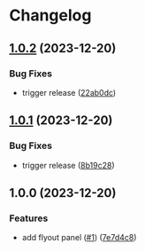 # Changelog

## [1.0.2](https://github.com/alexymantha/argocd-progressive-sync-extension/compare/v1.0.1...v1.0.2) (2023-12-20)


### Bug Fixes

* trigger release ([22ab0dc](https://github.com/alexymantha/argocd-progressive-sync-extension/commit/22ab0dc54c423ba9bdc9453067146cd1667defbe))

## [1.0.1](https://github.com/alexymantha/argocd-progressive-sync-extension/compare/v1.0.0...v1.0.1) (2023-12-20)


### Bug Fixes

* trigger release ([8b19c28](https://github.com/alexymantha/argocd-progressive-sync-extension/commit/8b19c282a7843df20bc1bb9ada97d4403d747698))

## 1.0.0 (2023-12-20)


### Features

* add flyout panel ([#1](https://github.com/alexymantha/argocd-progressive-sync-extension/issues/1)) ([7e7d4c8](https://github.com/alexymantha/argocd-progressive-sync-extension/commit/7e7d4c8933bf907b9c738bd8644dc8f1277ffe08))
